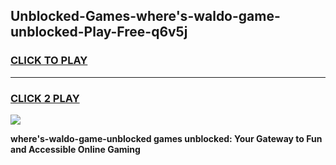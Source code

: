 
## Unblocked-Games-where's-waldo-game-unblocked-Play-Free-q6v5j
<h3>
<a href="https://premium76.site?title=where's-waldo-game-unblocked&ref=22A">CLICK TO PLAY</a></h3>
<hr>

<h3>
<a href="https://premium76.site?title=where's-waldo-game-unblocked&ref=22A">CLICK 2 PLAY</a>
  
</h3>

<a href="https://premium76.site?title=where's-waldo-game-unblocked&ref=22A"><img src="https://clearcache.store/games.png"></a>


**where's-waldo-game-unblocked games unblocked: Your Gateway to Fun and Accessible Online Gaming**
